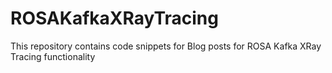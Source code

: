 # ROSAKafkaXRayTracing
This repository contains code snippets for Blog posts for ROSA Kafka XRay Tracing functionality
